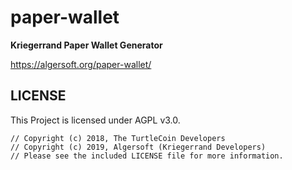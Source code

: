 # paper-wallet

**Kriegerrand Paper Wallet Generator**

https://algersoft.org/paper-wallet/

## LICENSE

This Project is licensed under AGPL v3.0.

```
// Copyright (c) 2018, The TurtleCoin Developers
// Copyright (c) 2019, Algersoft (Kriegerrand Developers)	
// Please see the included LICENSE file for more information.
```
